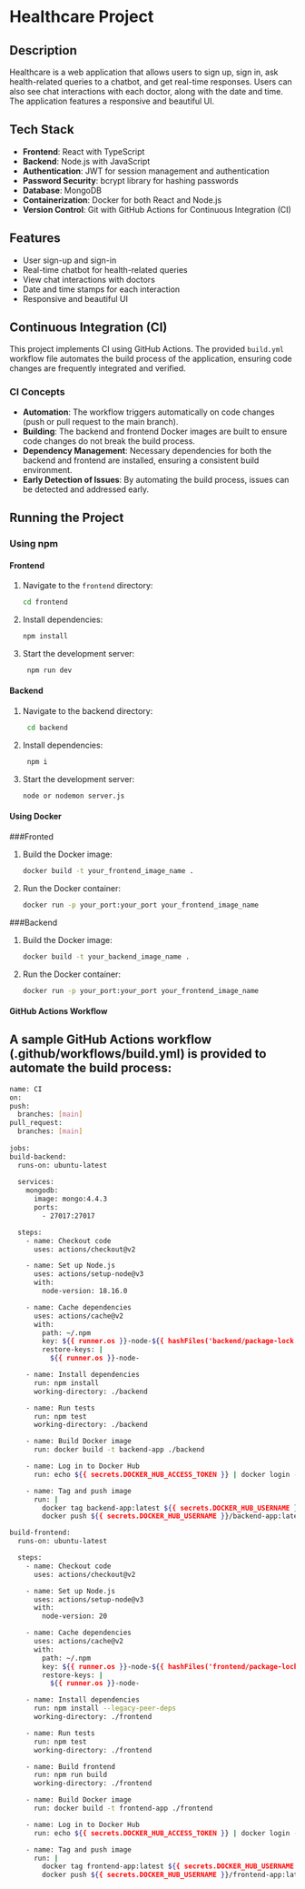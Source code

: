 # Healthcare Project

## Description
Healthcare is a web application that allows users to sign up, sign in, ask health-related queries to a chatbot, and get real-time responses. Users can also see chat interactions with each doctor, along with the date and time. The application features a responsive and beautiful UI.

## Tech Stack
- **Frontend**: React with TypeScript
- **Backend**: Node.js with JavaScript
- **Authentication**: JWT for session management and authentication
- **Password Security**: bcrypt library for hashing passwords
- **Database**: MongoDB
- **Containerization**: Docker for both React and Node.js
- **Version Control**: Git with GitHub Actions for Continuous Integration (CI)

## Features
- User sign-up and sign-in
- Real-time chatbot for health-related queries
- View chat interactions with doctors
- Date and time stamps for each interaction
- Responsive and beautiful UI

## Continuous Integration (CI)
This project implements CI using GitHub Actions. The provided `build.yml` workflow file automates the build process of the application, ensuring code changes are frequently integrated and verified.

### CI Concepts
- **Automation**: The workflow triggers automatically on code changes (push or pull request to the main branch).
- **Building**: The backend and frontend Docker images are built to ensure code changes do not break the build process.
- **Dependency Management**: Necessary dependencies for both the backend and frontend are installed, ensuring a consistent build environment.
- **Early Detection of Issues**: By automating the build process, issues can be detected and addressed early.

## Running the Project

### Using npm

#### Frontend
1. Navigate to the `frontend` directory:
   ```sh
   cd frontend
2. Install dependencies:
    ```sh
   npm install
3. Start the development server:
   ```sh
    npm run dev
#### Backend
1. Navigate to the backend directory:
   ```sh
    cd backend
2. Install dependencies:
   ```sh
    npm i 
3. Start the development server:
   ```sh
   node or nodemon server.js

#### Using Docker
###Fronted 
1. Build the Docker image: 
     ```sh
   docker build -t your_frontend_image_name .
2. Run the Docker container:
   ```sh
   docker run -p your_port:your_port your_frontend_image_name

###Backend
1. Build the Docker image: 
     ```sh
   docker build -t your_backend_image_name .
2. Run the Docker container:
   ```sh
   docker run -p your_port:your_port your_frontend_image_name

#### GitHub Actions Workflow
## A sample GitHub Actions workflow (.github/workflows/build.yml) is provided to automate the build process:
  ```sh
name: CI
on:
  push:
    branches: [main]
  pull_request:
    branches: [main]
    
jobs:
  build-backend:
    runs-on: ubuntu-latest
    
    services:
      mongodb:
        image: mongo:4.4.3
        ports:
          - 27017:27017

    steps:
      - name: Checkout code
        uses: actions/checkout@v2

      - name: Set up Node.js
        uses: actions/setup-node@v3
        with:
          node-version: 18.16.0

      - name: Cache dependencies
        uses: actions/cache@v2
        with:
          path: ~/.npm
          key: ${{ runner.os }}-node-${{ hashFiles('backend/package-lock.json') }}
          restore-keys: |
            ${{ runner.os }}-node-

      - name: Install dependencies
        run: npm install
        working-directory: ./backend

      - name: Run tests
        run: npm test
        working-directory: ./backend

      - name: Build Docker image
        run: docker build -t backend-app ./backend

      - name: Log in to Docker Hub
        run: echo ${{ secrets.DOCKER_HUB_ACCESS_TOKEN }} | docker login -u ${{ secrets.DOCKER_HUB_USERNAME }} --password-stdin

      - name: Tag and push image
        run: |
          docker tag backend-app:latest ${{ secrets.DOCKER_HUB_USERNAME }}/backend-app:latest
          docker push ${{ secrets.DOCKER_HUB_USERNAME }}/backend-app:latest

  build-frontend:
    runs-on: ubuntu-latest

    steps:
      - name: Checkout code
        uses: actions/checkout@v2

      - name: Set up Node.js
        uses: actions/setup-node@v3
        with:
          node-version: 20

      - name: Cache dependencies
        uses: actions/cache@v2
        with:
          path: ~/.npm
          key: ${{ runner.os }}-node-${{ hashFiles('frontend/package-lock.json') }}
          restore-keys: |
            ${{ runner.os }}-node-

      - name: Install dependencies
        run: npm install --legacy-peer-deps
        working-directory: ./frontend

      - name: Run tests
        run: npm test
        working-directory: ./frontend

      - name: Build frontend
        run: npm run build
        working-directory: ./frontend

      - name: Build Docker image
        run: docker build -t frontend-app ./frontend

      - name: Log in to Docker Hub
        run: echo ${{ secrets.DOCKER_HUB_ACCESS_TOKEN }} | docker login -u ${{ secrets.DOCKER_HUB_USERNAME }} --password-stdin

      - name: Tag and push image
        run: |
          docker tag frontend-app:latest ${{ secrets.DOCKER_HUB_USERNAME }}/frontend-app:latest
          docker push ${{ secrets.DOCKER_HUB_USERNAME }}/frontend-app:latest


